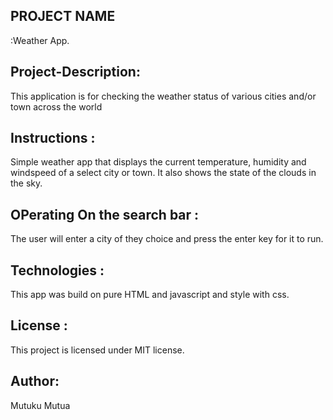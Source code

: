 ## PROJECT NAME 
:Weather App.

## Project-Description: 
This application is for checking the weather status of various cities and/or town across the world

## Instructions :
Simple weather app that displays the current temperature, humidity  and windspeed of a select city or town.
It also shows the state of the clouds in the sky.

## OPerating On the search bar :
The user will enter a city of they choice and press the enter key for it to run.

## Technologies :
This app was build on pure HTML and javascript and style with css.

## License :
This project is licensed under MIT license.

## Author:
 Mutuku Mutua